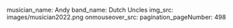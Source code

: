 musician_name: Andy
band_name: Dutch Uncles
img_src: images/musician2022.png
onmouseover_src: 
pagination_pageNumber: 498